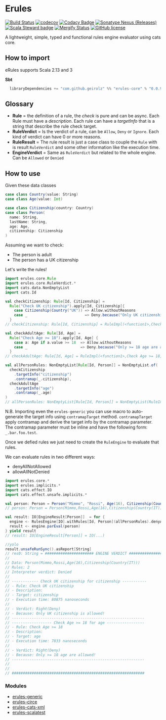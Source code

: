 # Erules
[![Build Status](https://github.com/geirolz/erules/actions/workflows/cicd.yml/badge.svg)](https://github.com/geirolz/erules/actions)
[![codecov](https://img.shields.io/codecov/c/github/geirolz/erules)](https://codecov.io/gh/geirolz/erules)
[![Codacy Badge](https://api.codacy.com/project/badge/Grade/db3274b55e0c4031803afb45f58d4413)](https://www.codacy.com/manual/david.geirola/erules?utm_source=github.com&amp;utm_medium=referral&amp;utm_content=geirolz/erules&amp;utm_campaign=Badge_Grade)
[![Sonatype Nexus (Releases)](https://img.shields.io/nexus/r/com.github.geirolz/erules-core_2.13?server=https%3A%2F%2Foss.sonatype.org)](https://mvnrepository.com/artifact/com.github.geirolz/erules-core)
[![Scala Steward badge](https://img.shields.io/badge/Scala_Steward-helping-blue.svg?style=flat&logo=data:image/png;base64,iVBORw0KGgoAAAANSUhEUgAAAA4AAAAQCAMAAAARSr4IAAAAVFBMVEUAAACHjojlOy5NWlrKzcYRKjGFjIbp293YycuLa3pYY2LSqql4f3pCUFTgSjNodYRmcXUsPD/NTTbjRS+2jomhgnzNc223cGvZS0HaSD0XLjbaSjElhIr+AAAAAXRSTlMAQObYZgAAAHlJREFUCNdNyosOwyAIhWHAQS1Vt7a77/3fcxxdmv0xwmckutAR1nkm4ggbyEcg/wWmlGLDAA3oL50xi6fk5ffZ3E2E3QfZDCcCN2YtbEWZt+Drc6u6rlqv7Uk0LdKqqr5rk2UCRXOk0vmQKGfc94nOJyQjouF9H/wCc9gECEYfONoAAAAASUVORK5CYII=)](https://scala-steward.org)
[![Mergify Status](https://img.shields.io/endpoint.svg?url=https://api.mergify.com/v1/badges/geirolz/erules&style=flat)](https://mergify.io)
[![GitHub license](https://img.shields.io/github/license/geirolz/erules)](https://github.com/geirolz/erules/blob/main/LICENSE)


A lightweight, simple, typed and functional rules engine evaluator using cats core.

## How to import

eRules supports Scala 2.13 and 3

**Sbt**
```sbt
  libraryDependencies += "com.github.geirolz" %% "erules-core" % "0.0.9"
```



## Glossary
- **Rule** = the definition of a rule, the *check* is pure and can be async. 
Each Rule must have a *description*. Each rule can have a *targetInfo* that is a string
that describe the rule check target.
- **RuleVerdict** = Is the verdict of a rule, can be `Allow`, `Deny` or `Ignore`. Each kind of verdict can have 0 or more reasons.
- **RuleResult** = The rule result is just a case class to couple the `Rule` with is result `RuleVerdict` 
and some other information like the execution time.
- **EngineVerdict** = Same as `RuleVerdict` but related to the whole engine. Can be `Allowed` or `Denied`

## How to use

Given these data classes
```scala
case class Country(value: String)
case class Age(value: Int)

case class Citizenship(country: Country)
case class Person(
  name: String,
  lastName: String,
  age: Age,
  citizenship: Citizenship
)
```

Assuming we want to check:
- The person is adult
- The person has a UK citizenship

Let's write the rules!
```scala
import erules.core.Rule
import erules.core.RuleVerdict.*
import cats.data.NonEmptyList
import cats.Id

val checkCitizenship: Rule[Id, Citizenship] =
  Rule("Check UK citizenship").apply[Id, Citizenship]{
    case Citizenship(Country("UK")) => Allow.withoutReasons
    case _                          => Deny.because("Only UK citizenship is allowed!")
  }
// checkCitizenship: Rule[Id, Citizenship] = RuleImpl(<function1>,Check UK citizenship,None,None)

val checkAdultAge: Rule[Id, Age] =
  Rule("Check Age >= 18").apply[Id, Age] {
    case a: Age if a.value >= 18  => Allow.withoutReasons
    case _                        => Deny.because("Only >= 18 age are allowed!")
  }
// checkAdultAge: Rule[Id, Age] = RuleImpl(<function1>,Check Age >= 18,None,None)

val allPersonRules: NonEmptyList[Rule[Id, Person]] = NonEmptyList.of(
  checkCitizenship
    .targetInfo("citizenship")
    .contramap(_.citizenship),
  checkAdultAge
    .targetInfo("age")
    .contramap(_.age)
)
// allPersonRules: NonEmptyList[Rule[Id, Person]] = NonEmptyList(RuleImpl(scala.Function1$$Lambda$15987/0x0000000803641980@60340e78,Check UK citizenship,None,Some(citizenship)), RuleImpl(scala.Function1$$Lambda$15987/0x0000000803641980@7247d092,Check Age >= 18,None,Some(age)))
```

N.B. Importing even the `erules-generic` you can use macro to auto-generate the target info using `contramapTarget` method.
`contramapTarget` apply contramap and derive the target info by the contramap parameter. The contramap parameter 
must be inline and have the following form: `_.bar.foo.test`.

Once we defied rules we just need to create the `RuleEngine` to evaluate that rules.

We can evaluate rules in two different ways:
- denyAllNotAllowed
- allowAllNotDenied

```scala
import erules.core.*
import erules.implicits.*
import cats.effect.IO
import cats.effect.unsafe.implicits.*

val person: Person = Person("Mimmo", "Rossi", Age(16), Citizenship(Country("IT")))
// person: Person = Person(Mimmo,Rossi,Age(16),Citizenship(Country(IT)))

val result: IO[EngineResult[Person]]  = for {
  engine <- RulesEngine[IO].withRules[Id, Person](allPersonRules).denyAllNotAllowed
  result <- engine.parEval(person)
} yield result
// result: IO[EngineResult[Person]] = IO(...)

//yolo
result.unsafeRunSync().asReport[String]
// res0: String = ###################### ENGINE VERDICT ######################
// 
// Data: Person(Mimmo,Rossi,Age(16),Citizenship(Country(IT)))
// Rules: 2
// Interpreter verdict: Denied
// 
// ------------ Check UK citizenship for citizenship -----------
// - Rule: Check UK citizenship
// - Description: 
// - Target: citizenship
// - Execution time: 80875 nanoseconds
// 
// - Verdict: Right(Deny)
// - Because: Only UK citizenship is allowed!
// ------------------------------------------------------------
// ------------------ Check Age >= 18 for age -----------------
// - Rule: Check Age >= 18
// - Description: 
// - Target: age
// - Execution time: 7833 nanoseconds
// 
// - Verdict: Right(Deny)
// - Because: Only >= 18 age are allowed!
// ------------------------------------------------------------
// 
// 
// ############################################################
```


### Modules
- [erules-generic](https://github.com/geirolz/erules/tree/main/modules/generic)
- [erules-circe](https://github.com/geirolz/erules/tree/main/modules/circe)
- [erules-cats-xml](https://github.com/geirolz/erules/tree/main/modules/cats-xml)
- [erules-scalatest](https://github.com/geirolz/erules/tree/main/modules/scalatest)
